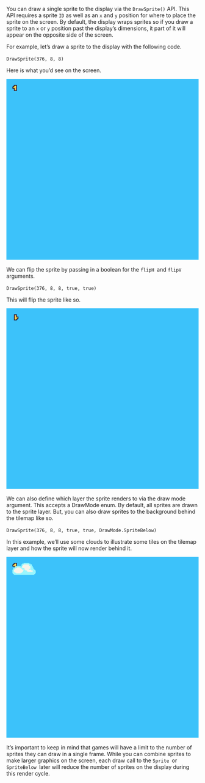 You can draw a single sprite to the display via the `DrawSprite()` API. This API requires a sprite `ID` as well as an `x` and `y` position for where to place the sprite on the screen. By default, the display wraps sprites so if you draw a sprite to an `x` or `y` position past the display’s dimensions, it part of it will appear on the opposite side of the screen. 

For example, let’s draw a sprite to the display with the following code.

`DrawSprite(376, 8, 8)`

Here is what you’d see on the screen.

<p style="text-align:center"><img src="images/RenderingSprites_image_0.png" /></p>

We can flip the sprite by passing in a boolean for the `flipH `and `flipV `arguments.

`DrawSprite(376, 8, 8, true, true)`

This will flip the sprite like so.

<p style="text-align:center"><img src="images/RenderingSprites_image_1.png" /></p>

We can also define which layer the sprite renders to via the draw mode argument. This accepts a DrawMode enum. By default, all sprites are drawn to the sprite layer. But, you can also draw sprites to the background behind the tilemap like so.

`DrawSprite(376, 8, 8, true, true, DrawMode.SpriteBelow)`

In this example, we’ll use some clouds to illustrate some tiles on the tilemap layer and how the sprite will now render behind it.

<p style="text-align:center"><img src="images/RenderingSprites_image_2.png" /></p>

It’s important to keep in mind that games will have a limit to the number of sprites they can draw in a single frame. While you can combine sprites to make larger graphics on the screen, each draw call to the `Sprite `or `SpriteBelow `later will reduce the number of sprites on the display during this render cycle.


